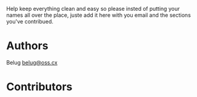 Help keep everything clean and easy so please insted of putting your names all
over the place, juste add it here with you email and the sections you've
contribued.

Authors
=======

Belug belug@oss.cx


Contributors
============

